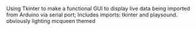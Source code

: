 Using Tkinter to make a functional GUI to display live data being imported from Arduino via serial port;
Includes imports: tkinter and playsound.
obviously lighting mcqueen themed
